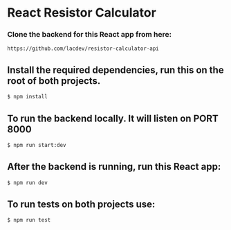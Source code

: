 # React Resistor Calculator

### Clone the backend for this React app from here:

```
https://github.com/lacdev/resistor-calculator-api
```

## Install the required dependencies, run this on the root of both projects.

```bash
$ npm install
```

## To run the backend locally. It will listen on PORT 8000

```bash
$ npm run start:dev
```

## After the backend is running, run this React app:

```bash
$ npm run dev
```

## To run tests on both projects use:

```bash
$ npm run test
```
